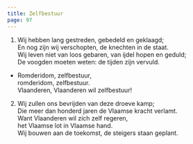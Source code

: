 ```yaml
---
title: Zelfbestuur
page: 97
---  
```


1. Wij hebben lang gestreden, gebedeld en geklaagd;  
En nog zijn wij verschopten, de knechten in de staat.  
Wij leven niet van loos gebaren, van ijdel hopen en geduld;  
De voogden moeten weten: de tijden zijn vervuld.  


- Romderidom, zelfbestuur,  
romderidom, zelfbestuur.  
Vlaanderen, Vlaanderen wil zelfbestuur!  


2. Wij zullen ons bevrijden van deze droeve kamp;  
Die meer dan honderd jaren de Vlaamse kracht verlamt.  
Want Vlaanderen wil zich zelf regeren,  
het Vlaamse lot in Vlaamse hand.  
Wij bouwen aan de toekomst, de steigers staan geplant.  